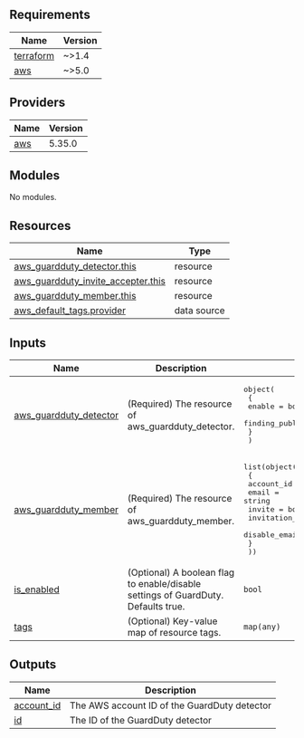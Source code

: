 <!-- BEGIN_TF_DOCS -->
## Requirements

| Name | Version |
|------|---------|
| <a name="requirement_terraform"></a> [terraform](#requirement\_terraform) | ~>1.4 |
| <a name="requirement_aws"></a> [aws](#requirement\_aws) | ~>5.0 |

## Providers

| Name | Version |
|------|---------|
| <a name="provider_aws"></a> [aws](#provider\_aws) | 5.35.0 |

## Modules

No modules.

## Resources

| Name | Type |
|------|------|
| [aws_guardduty_detector.this](https://registry.terraform.io/providers/hashicorp/aws/latest/docs/resources/guardduty_detector) | resource |
| [aws_guardduty_invite_accepter.this](https://registry.terraform.io/providers/hashicorp/aws/latest/docs/resources/guardduty_invite_accepter) | resource |
| [aws_guardduty_member.this](https://registry.terraform.io/providers/hashicorp/aws/latest/docs/resources/guardduty_member) | resource |
| [aws_default_tags.provider](https://registry.terraform.io/providers/hashicorp/aws/latest/docs/data-sources/default_tags) | data source |

## Inputs

| Name | Description | Type | Default | Required |
|------|-------------|------|---------|:--------:|
| <a name="input_aws_guardduty_detector"></a> [aws\_guardduty\_detector](#input\_aws\_guardduty\_detector) | (Required) The resource of aws\_guardduty\_detector. | <pre>object(<br>    {<br>      enable                       = bool<br>      finding_publishing_frequency = string<br>    }<br>  )</pre> | n/a | yes |
| <a name="input_aws_guardduty_member"></a> [aws\_guardduty\_member](#input\_aws\_guardduty\_member) | (Required) The resource of aws\_guardduty\_member. | <pre>list(object(<br>    {<br>      account_id                 = string<br>      email                      = string<br>      invite                     = bool<br>      invitation_message         = string<br>      disable_email_notification = bool<br>    }<br>  ))</pre> | n/a | yes |
| <a name="input_is_enabled"></a> [is\_enabled](#input\_is\_enabled) | (Optional) A boolean flag to enable/disable settings of GuardDuty. Defaults true. | `bool` | `true` | no |
| <a name="input_tags"></a> [tags](#input\_tags) | (Optional) Key-value map of resource tags. | `map(any)` | `null` | no |

## Outputs

| Name | Description |
|------|-------------|
| <a name="output_account_id"></a> [account\_id](#output\_account\_id) | The AWS account ID of the GuardDuty detector |
| <a name="output_id"></a> [id](#output\_id) | The ID of the GuardDuty detector |
<!-- END_TF_DOCS -->
